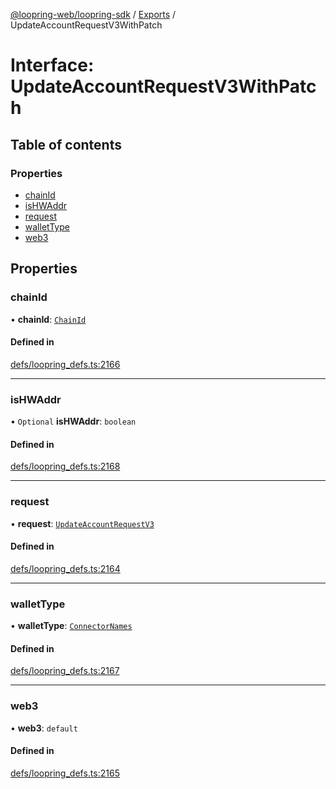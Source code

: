 [@loopring-web/loopring-sdk](../README.md) / [Exports](../modules.md) / UpdateAccountRequestV3WithPatch

# Interface: UpdateAccountRequestV3WithPatch

## Table of contents

### Properties

- [chainId](UpdateAccountRequestV3WithPatch.md#chainid)
- [isHWAddr](UpdateAccountRequestV3WithPatch.md#ishwaddr)
- [request](UpdateAccountRequestV3WithPatch.md#request)
- [walletType](UpdateAccountRequestV3WithPatch.md#wallettype)
- [web3](UpdateAccountRequestV3WithPatch.md#web3)

## Properties

### chainId

• **chainId**: [`ChainId`](../enums/ChainId.md)

#### Defined in

[defs/loopring_defs.ts:2166](https://github.com/Loopring/loopring_sdk/blob/18accaa/src/defs/loopring_defs.ts#L2166)

___

### isHWAddr

• `Optional` **isHWAddr**: `boolean`

#### Defined in

[defs/loopring_defs.ts:2168](https://github.com/Loopring/loopring_sdk/blob/18accaa/src/defs/loopring_defs.ts#L2168)

___

### request

• **request**: [`UpdateAccountRequestV3`](UpdateAccountRequestV3.md)

#### Defined in

[defs/loopring_defs.ts:2164](https://github.com/Loopring/loopring_sdk/blob/18accaa/src/defs/loopring_defs.ts#L2164)

___

### walletType

• **walletType**: [`ConnectorNames`](../enums/ConnectorNames.md)

#### Defined in

[defs/loopring_defs.ts:2167](https://github.com/Loopring/loopring_sdk/blob/18accaa/src/defs/loopring_defs.ts#L2167)

___

### web3

• **web3**: `default`

#### Defined in

[defs/loopring_defs.ts:2165](https://github.com/Loopring/loopring_sdk/blob/18accaa/src/defs/loopring_defs.ts#L2165)
